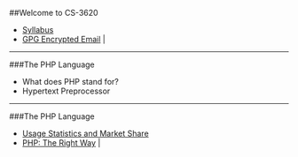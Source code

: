 ##Welcome to CS-3620

- [Syllabus](https://weber.instructure.com/courses/439313/assignments/syllabus)
- [GPG Encrypted Email](http://openpgp.org/software/) |

---

###The PHP Language

- What does PHP stand for?
- Hypertext Preprocessor

---

###The PHP Language

- [Usage Statistics and Market Share](https://w3techs.com/technologies/overview/programming_language/all)
- [PHP: The Right Way](http://www.phptherightway.com) |